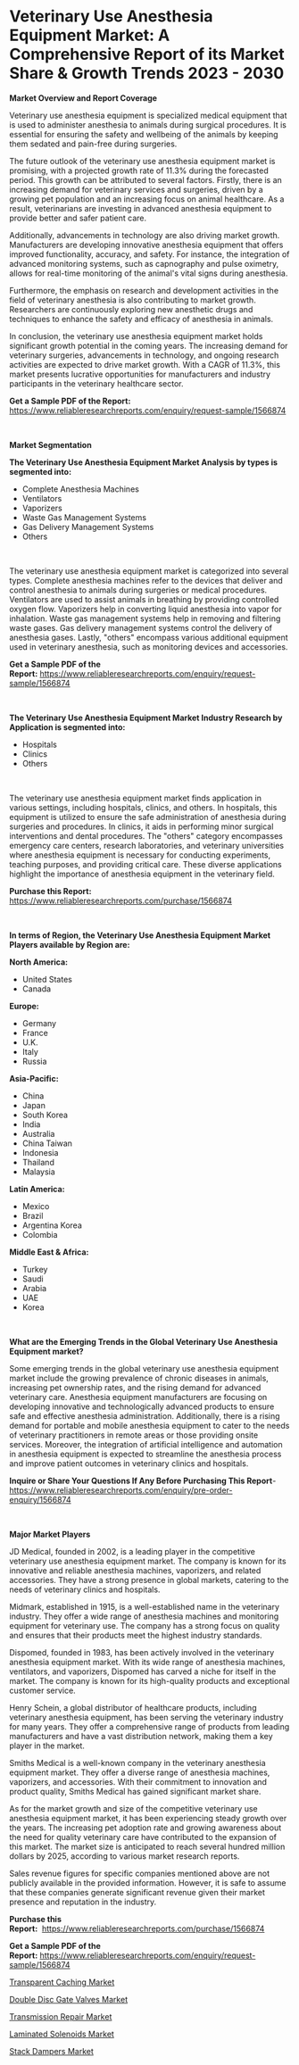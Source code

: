 <p><h1>Veterinary Use Anesthesia Equipment Market: A Comprehensive Report of its Market Share & Growth Trends 2023 - 2030</h1></p><p><strong>Market Overview and Report Coverage</strong></p>
<p><p>Veterinary use anesthesia equipment is specialized medical equipment that is used to administer anesthesia to animals during surgical procedures. It is essential for ensuring the safety and wellbeing of the animals by keeping them sedated and pain-free during surgeries.</p><p>The future outlook of the veterinary use anesthesia equipment market is promising, with a projected growth rate of 11.3% during the forecasted period. This growth can be attributed to several factors. Firstly, there is an increasing demand for veterinary services and surgeries, driven by a growing pet population and an increasing focus on animal healthcare. As a result, veterinarians are investing in advanced anesthesia equipment to provide better and safer patient care.</p><p>Additionally, advancements in technology are also driving market growth. Manufacturers are developing innovative anesthesia equipment that offers improved functionality, accuracy, and safety. For instance, the integration of advanced monitoring systems, such as capnography and pulse oximetry, allows for real-time monitoring of the animal's vital signs during anesthesia.</p><p>Furthermore, the emphasis on research and development activities in the field of veterinary anesthesia is also contributing to market growth. Researchers are continuously exploring new anesthetic drugs and techniques to enhance the safety and efficacy of anesthesia in animals.</p><p>In conclusion, the veterinary use anesthesia equipment market holds significant growth potential in the coming years. The increasing demand for veterinary surgeries, advancements in technology, and ongoing research activities are expected to drive market growth. With a CAGR of 11.3%, this market presents lucrative opportunities for manufacturers and industry participants in the veterinary healthcare sector.</p></p>
<p><strong>Get a Sample PDF of the Report:</strong> <a href="https://www.reliableresearchreports.com/enquiry/request-sample/1566874">https://www.reliableresearchreports.com/enquiry/request-sample/1566874</a></p>
<p>&nbsp;</p>
<p><strong>Market Segmentation</strong></p>
<p><strong>The Veterinary Use Anesthesia Equipment Market Analysis by types is segmented into:</strong></p>
<p><ul><li>Complete Anesthesia Machines</li><li>Ventilators</li><li>Vaporizers</li><li>Waste Gas Management Systems</li><li>Gas Delivery Management Systems</li><li>Others</li></ul></p>
<p>&nbsp;</p>
<p><p>The veterinary use anesthesia equipment market is categorized into several types. Complete anesthesia machines refer to the devices that deliver and control anesthesia to animals during surgeries or medical procedures. Ventilators are used to assist animals in breathing by providing controlled oxygen flow. Vaporizers help in converting liquid anesthesia into vapor for inhalation. Waste gas management systems help in removing and filtering waste gases. Gas delivery management systems control the delivery of anesthesia gases. Lastly, "others" encompass various additional equipment used in veterinary anesthesia, such as monitoring devices and accessories.</p></p>
<p><strong>Get a Sample PDF of the Report:</strong>&nbsp;<a href="https://www.reliableresearchreports.com/enquiry/request-sample/1566874">https://www.reliableresearchreports.com/enquiry/request-sample/1566874</a></p>
<p>&nbsp;</p>
<p><strong>The Veterinary Use Anesthesia Equipment Market Industry Research by Application is segmented into:</strong></p>
<p><ul><li>Hospitals</li><li>Clinics</li><li>Others</li></ul></p>
<p>&nbsp;</p>
<p><p>The veterinary use anesthesia equipment market finds application in various settings, including hospitals, clinics, and others. In hospitals, this equipment is utilized to ensure the safe administration of anesthesia during surgeries and procedures. In clinics, it aids in performing minor surgical interventions and dental procedures. The "others" category encompasses emergency care centers, research laboratories, and veterinary universities where anesthesia equipment is necessary for conducting experiments, teaching purposes, and providing critical care. These diverse applications highlight the importance of anesthesia equipment in the veterinary field.</p></p>
<p><strong>Purchase this Report:</strong>&nbsp; <a href="https://www.reliableresearchreports.com/purchase/1566874">https://www.reliableresearchreports.com/purchase/1566874</a></p>
<p>&nbsp;</p>
<p><strong>In terms of Region, the Veterinary Use Anesthesia Equipment Market Players available by Region are:</strong></p>
<p>
    <p> <strong> North America: </strong>
        <ul>
            <li>United States</li>
            <li>Canada</li>
        </ul>
        </p> 
    <p> <strong> Europe: </strong>
        <ul>
            <li>Germany</li>
            <li>France</li>
            <li>U.K.</li>
            <li>Italy</li>
            <li>Russia</li>
        </ul>
        </p> 
    <p> <strong> Asia-Pacific: </strong>
        <ul>
            <li>China</li>
            <li>Japan</li>
            <li>South Korea</li>
            <li>India</li>
            <li>Australia</li>
            <li>China Taiwan</li>
            <li>Indonesia</li>
            <li>Thailand</li>
            <li>Malaysia</li>
        </ul>
        </p> 
    <p> <strong> Latin America: </strong>
        <ul>
            <li>Mexico</li>
            <li>Brazil</li>
            <li>Argentina Korea</li>
            <li>Colombia</li>
        </ul>
        </p> 
    <p> <strong> Middle East & Africa: </strong>
        <ul>
            <li>Turkey</li>
            <li>Saudi</li>
            <li>Arabia</li>
            <li>UAE</li>
            <li>Korea</li>
        </ul>
    </p>
    </p>
<p>&nbsp;</p>
<p><strong>What are the Emerging Trends in the Global Veterinary Use Anesthesia Equipment market?</strong></p>
<p><p>Some emerging trends in the global veterinary use anesthesia equipment market include the growing prevalence of chronic diseases in animals, increasing pet ownership rates, and the rising demand for advanced veterinary care. Anesthesia equipment manufacturers are focusing on developing innovative and technologically advanced products to ensure safe and effective anesthesia administration. Additionally, there is a rising demand for portable and mobile anesthesia equipment to cater to the needs of veterinary practitioners in remote areas or those providing onsite services. Moreover, the integration of artificial intelligence and automation in anesthesia equipment is expected to streamline the anesthesia process and improve patient outcomes in veterinary clinics and hospitals.</p></p>
<p><strong>Inquire or Share Your Questions If Any Before Purchasing This Report</strong>- <a href="https://www.reliableresearchreports.com/enquiry/pre-order-enquiry/1566874">https://www.reliableresearchreports.com/enquiry/pre-order-enquiry/1566874</a></p>
<p>&nbsp;</p>
<p><strong>Major Market Players</strong></p>
<p><p>JD Medical, founded in 2002, is a leading player in the competitive veterinary use anesthesia equipment market. The company is known for its innovative and reliable anesthesia machines, vaporizers, and related accessories. They have a strong presence in global markets, catering to the needs of veterinary clinics and hospitals.</p><p>Midmark, established in 1915, is a well-established name in the veterinary industry. They offer a wide range of anesthesia machines and monitoring equipment for veterinary use. The company has a strong focus on quality and ensures that their products meet the highest industry standards.</p><p>Dispomed, founded in 1983, has been actively involved in the veterinary anesthesia equipment market. With its wide range of anesthesia machines, ventilators, and vaporizers, Dispomed has carved a niche for itself in the market. The company is known for its high-quality products and exceptional customer service.</p><p>Henry Schein, a global distributor of healthcare products, including veterinary anesthesia equipment, has been serving the veterinary industry for many years. They offer a comprehensive range of products from leading manufacturers and have a vast distribution network, making them a key player in the market.</p><p>Smiths Medical is a well-known company in the veterinary anesthesia equipment market. They offer a diverse range of anesthesia machines, vaporizers, and accessories. With their commitment to innovation and product quality, Smiths Medical has gained significant market share.</p><p>As for the market growth and size of the competitive veterinary use anesthesia equipment market, it has been experiencing steady growth over the years. The increasing pet adoption rate and growing awareness about the need for quality veterinary care have contributed to the expansion of this market. The market size is anticipated to reach several hundred million dollars by 2025, according to various market research reports.</p><p>Sales revenue figures for specific companies mentioned above are not publicly available in the provided information. However, it is safe to assume that these companies generate significant revenue given their market presence and reputation in the industry.</p></p>
<p><strong>Purchase this Report:</strong>&nbsp;&nbsp;<a href="https://www.reliableresearchreports.com/purchase/1566874">https://www.reliableresearchreports.com/purchase/1566874</a></p>
<p></p>
<p><strong>Get a Sample PDF of the Report:</strong>&nbsp;<a href="https://www.reliableresearchreports.com/enquiry/request-sample/1566874">https://www.reliableresearchreports.com/enquiry/request-sample/1566874</a></p>
<p><p><a href="https://medium.com/@verladurgan/transparent-caching-market-size-growth-forecast-2023-2030-5a307ad0de9c">Transparent Caching Market</a></p><p><a href="https://www.linkedin.com/pulse/double-disc-gate-valves-market-share-amp-new-trends-analysis-report-mvtvc/">Double Disc Gate Valves Market</a></p><p><a href="https://medium.com/@darbyledner/transmission-repair-market-size-growth-forecast-2023-2030-804781505191">Transmission Repair Market</a></p><p><a href="https://www.linkedin.com/pulse/laminated-solenoids-market-size-growth-forecast-from-2023-2030-abipc/">Laminated Solenoids Market</a></p><p><a href="https://www.linkedin.com/pulse/stack-dampers-market-size-share-amp-trends-analysis-report-xlmke/">Stack Dampers Market</a></p></p>